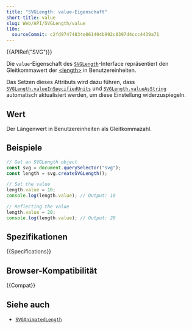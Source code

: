 ```yaml
---
title: "SVGLength: value-Eigenschaft"
short-title: value
slug: Web/API/SVGLength/value
l10n:
  sourceCommit: c2fd97474834e061404b992c8397d4ccc4439a71
---
```


{{APIRef("SVG")}}

Die `value`-Eigenschaft des [`SVGLength`](/de/docs/Web/API/SVGLength)-Interface repräsentiert den Gleitkommawert der [\<length>](/de/docs/Web/SVG/Guides/Content_type#length) in Benutzereinheiten.

Das Setzen dieses Attributs wird dazu führen, dass [`SVGLength.valueInSpecifiedUnits`](/de/docs/Web/API/SVGLength/valueInSpecifiedUnits) und [`SVGLength.valueAsString`](/de/docs/Web/API/SVGLength/valueAsString) automatisch aktualisiert werden, um diese Einstellung widerzuspiegeln.

## Wert

Der Längenwert in Benutzereinheiten als Gleitkommazahl.

## Beispiele

```js
// Get an SVGLength object
const svg = document.querySelector("svg");
const length = svg.createSVGLength();

// Set the value
length.value = 10;
console.log(length.value); // Output: 10

// Reflecting the value
length.value = 20;
console.log(length.value); // Output: 20
```

## Spezifikationen

{{Specifications}}

## Browser-Kompatibilität

{{Compat}}

## Siehe auch

- [`SVGAnimatedLength`](/de/docs/Web/API/SVGAnimatedLength)
